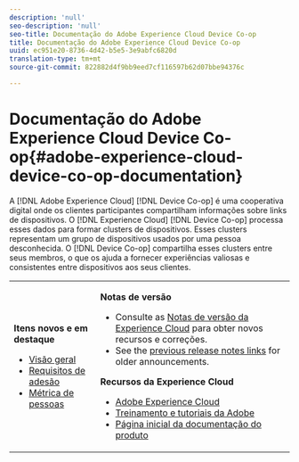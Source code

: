 ```yaml
---
description: 'null'
seo-description: 'null'
seo-title: Documentação do Adobe Experience Cloud Device Co-op
title: Documentação do Adobe Experience Cloud Device Co-op
uuid: ec951e20-8736-4d42-b5e5-3e9abfc6820d
translation-type: tm+mt
source-git-commit: 822882d4f9bb9eed7cf116597b62d07bbe94376c

---
```



# Documentação do Adobe Experience Cloud Device Co-op{#adobe-experience-cloud-device-co-op-documentation}

A [!DNL Adobe Experience Cloud] [!DNL Device Co-op] é uma cooperativa digital onde os clientes participantes compartilham informações sobre links de dispositivos. O [!DNL Experience Cloud] [!DNL Device Co-op] processa esses dados para formar clusters de dispositivos. Esses clusters representam um grupo de dispositivos usados por uma pessoa desconhecida. O [!DNL Device Co-op] compartilha esses clusters entre seus membros, o que os ajuda a fornecer experiências valiosas e consistentes entre dispositivos aos seus clientes.

<!-- <a id="section_535A849B2BF14221BD78C968CC02732D"></a> -->

<table id="table_5E612F746A704FE095B809A013EE977F" class="simpletable"> 
 <tbody> 
  <tr> 
   <td colname="col1"> <p> <b>Itens novos e em destaque</b> </p> 
    <ul id="ul_47C012F6AB3E4B73BA357027F4D15369"> 
     <li id="li_30DBD4F8A9FA4FEFA3E3E5903FC55887"><a href="about/overview.md#concept-de34e3bacae94869909e979f24bcc4e8" format="dita" scope="local"> Visão geral</a> </li> 
     <li id="li_10D0D3D338FF445098EE18B322951FAF"><a href="about/requirements.md#concept-31d3d165d22546afbedf023d32ad3a43" format="dita" scope="local"> Requisitos de adesão</a> </li> 
     <li id="li_466DC0DA0CD84E9E81EEF3237DCD411A"><a href="other-solutions/people.md#concept-8c57cd3904974e078d7fbf84ac9c2d63" format="dita" scope="local"> Métrica de pessoas</a> </li> 
    </ul> </td> 
   <td colname="col2"> <p> <b>Notas de versão</b> </p> 
    <ul id="ul_713F3E9DF0F84FE5981AC63D05948864"> 
     <li id="li_09C1CD15823E4AD7856CE40BE848E03F">Consulte as <a href="https://docs.adobe.com/content/help/pt-BR/release-notes/experience-cloud/current.html" format="https" scope="external">Notas de versão da Experience Cloud</a> para obter novos recursos e correções. </li> 
     <li id="li_EA594E939ED14D7780178DEA8E1AED64">See the <a href="https://docs.adobe.com/content/help/pt-BR/release-notes/experience-cloud/current.html" format="https" scope="external"> previous release notes links</a> for older announcements. </li> 
    </ul> <p> <b>Recursos da Experience Cloud</b> </p> 
    <ul id="ul_E30EC96BDC624B5591F0470D430B7F41"> 
     <li id="li_F3A5CCFAE0F247CEB41A03CA8E03106B"> <a href="http://www.adobe.com/br/marketing-cloud.html" scope="external" format="http"> Adobe Experience Cloud</a> </li> 
     <li id="li_1938F7044F544481A6CC0F45CC22B80A"> <a href="http://helpx.adobe.com/br/learning.html?promoid=KAUDK" scope="external" format="http"> Treinamento e tutoriais da Adobe</a> </li> 
     <li id="li_C71459E0D1464C05B8B9387C43541F17"> <a href="https://docs.adobe.com/content/help/pt-BR/experience-cloud/user-guides/home.html" scope="external" format="https"> Página inicial da documentação do produto</a> </li> 
    </ul> </td> 
  </tr> 
 </tbody> 
</table>

<!--
<p><b>Announcements</b> </p>
<p>Take a moment to review the <a href="about/requirements.md#concept-31d3d165d22546afbedf023d32ad3a43" format="dita" scope="local"> membership requirements</a> or <a href="https://marketing-stage.adobe.com/resources/help/en_US/mcdc/downloads/what_to_expect.pdf" format="https" scope="external"> download the information sheet</a> if you want participate or to learn more about the <span class="wintitle"> Device Co-op</span>. </p>
-->

